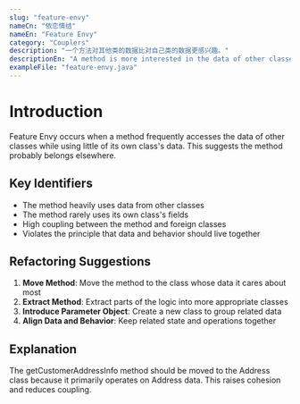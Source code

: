 ```yaml
---
slug: "feature-envy"
nameCn: "依恋情结"
nameEn: "Feature Envy"
category: "Couplers"
description: "一个方法对其他类的数据比对自己类的数据更感兴趣。"
descriptionEn: "A method is more interested in the data of other classes than the data of its own class."
exampleFile: "feature-envy.java"
---
```


# Introduction

Feature Envy occurs when a method frequently accesses the data of other classes while using little of its own class's data. This suggests the method probably belongs elsewhere.

## Key Identifiers

- The method heavily uses data from other classes
- The method rarely uses its own class's fields
- High coupling between the method and foreign classes
- Violates the principle that data and behavior should live together

## Refactoring Suggestions

1. **Move Method**: Move the method to the class whose data it cares about most
2. **Extract Method**: Extract parts of the logic into more appropriate classes
3. **Introduce Parameter Object**: Create a new class to group related data
4. **Align Data and Behavior**: Keep related state and operations together

## Explanation

The getCustomerAddressInfo method should be moved to the Address class because it primarily operates on Address data. This raises cohesion and reduces coupling.